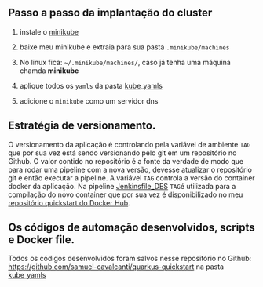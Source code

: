 ##  Passo a passo da implantação do cluster

1. instale o [minikube](https://minikube.sigs.k8s.io/docs/start/?arch=%2Flinux%2Fx86-64%2Fstable%2Fbinary+download)
2. baixe meu minikube e extraia para sua pasta `.minikube/machines`
  1. No linux fica: `~/.minikube/machines/`, caso já tenha uma máquina chamda **minikube** 


3. aplique todos os `yamls` da pasta [kube_yamls](./kube_yamls)
4. adicione o `minikube` como um servidor dns



##  Estratégia de versionamento.

O versionamento da aplicação é controlando pela variável de ambiente `TAG` que por sua vez está sendo versionando
pelo git em um repositório no Github. O valor contido no repositório é a fonte da verdade de modo que para rodar
uma pipeline com a nova versão, devesse atualizar o repositório git e então executar a pipeline.
A variável `TAG` controla a versão do container docker da aplicação. Na pipeline [Jenkinsfile_DES](./Jenkinsfile_DES)
`TAG`é utilizada para a compilação do novo container que por sua vez é disponibilizado no meu [repositório quickstart do Docker Hub](https://hub.docker.com/repository/docker/samuelcavalcanti/quickstart/general). 



## Os códigos de automação desenvolvidos, scripts e Docker file.

Todos os códigos desenvolvidos foram salvos nesse repositório no Github: https://github.com/samuel-cavalcanti/quarkus-quickstart na pasta [kube_yamls](./kube_yamls)
